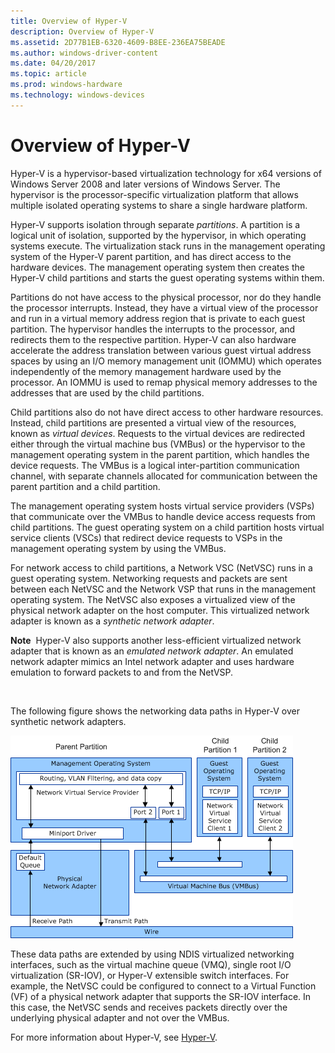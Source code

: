 ```yaml
---
title: Overview of Hyper-V
description: Overview of Hyper-V
ms.assetid: 2D77B1EB-6320-4609-B8EE-236EA75BEADE
ms.author: windows-driver-content
ms.date: 04/20/2017
ms.topic: article
ms.prod: windows-hardware
ms.technology: windows-devices
---
```


# Overview of Hyper-V


Hyper-V is a hypervisor-based virtualization technology for x64 versions of Windows Server 2008 and later versions of Windows Server. The hypervisor is the processor-specific virtualization platform that allows multiple isolated operating systems to share a single hardware platform.

Hyper-V supports isolation through separate *partitions*. A partition is a logical unit of isolation, supported by the hypervisor, in which operating systems execute. The virtualization stack runs in the management operating system of the Hyper-V parent partition, and has direct access to the hardware devices. The management operating system then creates the Hyper-V child partitions and starts the guest operating systems within them.

Partitions do not have access to the physical processor, nor do they handle the processor interrupts. Instead, they have a virtual view of the processor and run in a virtual memory address region that is private to each guest partition. The hypervisor handles the interrupts to the processor, and redirects them to the respective partition. Hyper-V can also hardware accelerate the address translation between various guest virtual address spaces by using an I/O memory management unit (IOMMU) which operates independently of the memory management hardware used by the processor. An IOMMU is used to remap physical memory addresses to the addresses that are used by the child partitions.

Child partitions also do not have direct access to other hardware resources. Instead, child partitions are presented a virtual view of the resources, known as *virtual devices*. Requests to the virtual devices are redirected either through the virtual machine bus (VMBus) or the hypervisor to the management operating system in the parent partition, which handles the device requests. The VMBus is a logical inter-partition communication channel, with separate channels allocated for communication between the parent partition and a child partition.

The management operating system hosts virtual service providers (VSPs) that communicate over the VMBus to handle device access requests from child partitions. The guest operating system on a child partition hosts virtual service clients (VSCs) that redirect device requests to VSPs in the management operating system by using the VMBus.

For network access to child partitions, a Network VSC (NetVSC) runs in a guest operating system. Networking requests and packets are sent between each NetVSC and the Network VSP that runs in the management operating system. The NetVSC also exposes a virtualized view of the physical network adapter on the host computer. This virtualized network adapter is known as a *synthetic network adapter*.

**Note**  Hyper-V also supports another less-efficient virtualized network adapter that is known as an *emulated network adapter*. An emulated network adapter mimics an Intel network adapter and uses hardware emulation to forward packets to and from the NetVSP.

 

The following figure shows the networking data paths in Hyper-V over synthetic network adapters.

![synthetic networking device data paths in hyper-v](images/vmqsyntheticpaths.png)

These data paths are extended by using NDIS virtualized networking interfaces, such as the virtual machine queue (VMQ), single root I/O virtualization (SR-IOV), or Hyper-V extensible switch interfaces. For example, the NetVSC could be configured to connect to a Virtual Function (VF) of a physical network adapter that supports the SR-IOV interface. In this case, the NetVSC sends and receives packets directly over the underlying physical adapter and not over the VMBus.

For more information about Hyper-V, see [Hyper-V](http://go.microsoft.com/fwlink/p/?linkid=217079).

 

 






